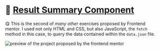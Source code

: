 # :strawberry: [Result Summary Component](https://liarleycodie.github.io/Summary-Component/)

:yum: This is the second of _many other_ exercises proposed by Frontend mentor. I used not only HTML and CSS, but also JavaScript, the `fetch` method in this case, to query the data contained within the `data.json` file.

![preview of the project proposed by the frontend mentor](https://i.imgur.com/Ky9QElS.png)

